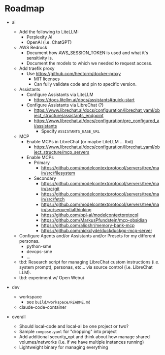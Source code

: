 # Roadmap

- ai
    - Add the following to LiteLLM:
        - Perplexity AI
        - OpenAI (i.e. ChatGPT)
    - AWS Bedrock
        - Document how AWS_SESSION_TOKEN is used and what it's sensitivity is.
        - Document the models to which we needed to request access.
    - Add traefik proxy
        - Use https://github.com/hectorm/docker-proxy
            - MIT licenses
            - Can fully validate code and pin to specific version.
    - Assistants
        - Configure Assistants via LiteLLM
            - https://docs.litellm.ai/docs/assistants#quick-start
        - Configure Assistants via LibreChat (?)
            - https://www.librechat.ai/docs/configuration/librechat_yaml/object_structure/assistants_endpoint
            - https://www.librechat.ai/docs/configuration/pre_configured_ai/assistants
                - Specify `ASSISTANTS_BASE_URL`
    - MCP
        - Enable MCPs in LibreChat (or maybe LiteLLM ... tbd)
            - https://www.librechat.ai/docs/configuration/librechat_yaml/object_structure/mcp_servers
        - Enable MCPs
            - Primary
                - https://github.com/modelcontextprotocol/servers/tree/main/src/filesystem
            - Secondary
                - https://github.com/modelcontextprotocol/servers/tree/main/src/git
                - https://github.com/modelcontextprotocol/servers/tree/main/src/fetch
                - https://github.com/modelcontextprotocol/servers/tree/main/src/sequentialthinking
                - https://github.com/ppl-ai/modelcontextprotocol
                - https://github.com/MarkusPfundstein/mcp-obsidian
                - https://github.com/alioshr/memory-bank-mcp
                - https://github.com/nickclyde/duckduckgo-mcp-server
    - Configure Agents and/or Assistants and/or Presets for my different
      personas.
        - python-sme
        - devops-sme
        - ...
    - tbd: Research script for managing LibreChat custom instructions (i.e. system prompt), personas, etc...
      via source control (i.e. LibreChat LLM).
    - tbd: experiment w/ Open Webui

- dev
    - workspace
        - see `build/workspace/README.md`
    - claude-code-container

- overall
    - Should local-code and local-ai be one project or two?
    - Sample `compose.yaml` for "dropping" into project
    - Add additional security_opt and think about how manage shared
      volumes/networks (i.e. if we have multiple instances running)
    - Lightweight binary for managing everything
